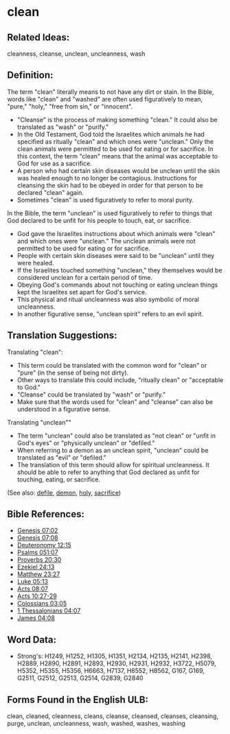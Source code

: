 # clean

## Related Ideas:

cleanness, cleanse, unclean, uncleanness, wash

## Definition:

The term "clean" literally means to not have any dirt or stain. In the Bible, words like "clean" and "washed" are often used figuratively to mean, "pure," "holy," "free from sin," or "innocent".

* "Cleanse" is the process of making something "clean." It could also be translated as "wash" or "purify."
* In the Old Testament, God told the Israelites which animals he had specified as ritually "clean" and which ones were "unclean." Only the clean animals were permitted to be used for eating or for sacrifice. In this context, the term "clean" means that the animal was acceptable to God for use as a sacrifice.
* A person who had certain skin diseases would be unclean until the skin was healed enough to no longer be contagious. Instructions for cleansing the skin had to be obeyed in order for that person to be declared "clean" again.
* Sometimes "clean" is used figuratively to refer to moral purity.

In the Bible, the term "unclean" is used figuratively to refer to things that God declared to be unfit for his people to touch, eat, or sacrifice.

* God gave the Israelites instructions about which animals were "clean" and which ones were "unclean." The unclean animals were not permitted to be used for eating or for sacrifice.
* People with certain skin diseases were said to be "unclean" until they were healed.
* If the Israelites touched something "unclean," they themselves would be considered unclean for a certain period of time.
* Obeying God's commands about not touching or eating unclean things kept the Israelites set apart for God's service.
* This physical and ritual uncleanness was also symbolic of moral uncleanness.
* In another figurative sense, "unclean spirit" refers to an evil spirit.

## Translation Suggestions:

Translating "clean":

* This term could be translated with the common word for "clean" or "pure" (in the sense of being not dirty).
* Other ways to translate this could include, "ritually clean" or "acceptable to God."
* "Cleanse" could be translated by "wash" or "purify."
* Make sure that the words used for "clean" and "cleanse" can also be understood in a figurative sense.

Translating "unclean""

* The term "unclean" could also be translated as "not clean" or "unfit in God's eyes" or "physically unclean" or "defiled."
* When referring to a demon as an unclean spirit, "unclean" could be translated as "evil" or "defiled."
* The translation of this term should allow for spiritual uncleanness. It should be able to refer to anything that God declared as unfit for touching, eating, or sacrifice.

(See also: [defile](../other/defile.md), [demon](../kt/demon.md), [holy](../kt/holy.md), [sacrifice](../other/sacrifice.md))

## Bible References:

* [Genesis 07:02](rc://en/tn/help/gen/07/02)
* [Genesis 07:08](rc://en/tn/help/gen/07/08)
* [Deuteronomy 12:15](rc://en/tn/help/deu/12/15)
* [Psalms 051:07](rc://en/tn/help/psa/051/007)
* [Proverbs 20:30](rc://en/tn/help/pro/20/30)
* [Ezekiel 24:13](rc://en/tn/help/ezk/24/13)
* [Matthew 23:27](rc://en/tn/help/mat/23/27)
* [Luke 05:13](rc://en/tn/help/luk/05/13)
* [Acts 08:07](rc://en/tn/help/act/08/07)
* [Acts 10:27-29](rc://en/tn/help/act/10/27)
* [Colossians 03:05](rc://en/tn/help/col/03/05)
* [1 Thessalonians 04:07](rc://en/tn/help/1th/04/07)
* [James 04:08](rc://en/tn/help/jas/04/08)

## Word Data:

* Strong's: H1249, H1252, H1305, H1351, H2134, H2135, H2141, H2398, H2889, H2890, H2891, H2893, H2930, H2931, H2932, H3722, H5079, H5352, H5355, H5356, H6663, H7137, H8552, H8562, G167, G169, G2511, G2512, G2513, G2514, G2839, G2840

## Forms Found in the English ULB:

clean, cleaned, cleanness, cleans, cleanse, cleansed, cleanses, cleansing, purge, unclean, uncleanness, wash, washed, washes, washing
